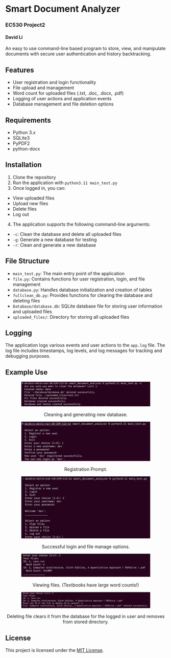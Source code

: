 # Smart Document Analyzer

### EC530 Project2
#### David Li

An easy to use command-line based program to store, view, and manipulate documents with secure user authentication and history backtracking.

## Features

- User registration and login functionality
- File upload and management
- Word count for uploaded files (.txt, .doc, .docx, .pdf)
- Logging of user actions and application events
- Database management and file deletion options

## Requirements

- Python 3.x
- SQLite3
- PyPDF2
- python-docx

## Installation

1. Clone the repository
2. Run the application with ```python3.11 main_test.py```
3. Once logged in, you can:
- View uploaded files
- Upload new files
- Delete files
- Log out

4. The application supports the following command-line arguments:
- `-c`: Clean the database and delete all uploaded files
- `-g`: Generate a new database for testing
- `-r`: Clean and generate a new database

## File Structure

- `main_test.py`: The main entry point of the application
- `file.py`: Contains functions for user registration, login, and file management
- `database.py`: Handles database initialization and creation of tables
- `fullclean_db.py`: Provides functions for clearing the database and deleting files
- `Database/database.db`: SQLite database file for storing user information and uploaded files
- `uploaded_files/`: Directory for storing all uploaded files

## Logging

The application logs various events and user actions to the `app.log` file. The log file includes timestamps, log levels, and log messages for tracking and debugging purposes.

## Example Use
<p align="center">
<img src="./images/2.png" width="80%">
</p>
<p align="center">
Cleaning and generating new database.
</p>
<p align="center">
<img src="./images/1.png" width="80%">
</p>
<p align="center">
Registration Prompt.
</p>
<p align="center">
<img src="./images/3.png" width="80%">
</p>
<p align="center">
Successful login and file manage options.
</p>
<p align="center">
<img src="./images/4.png" width="80%">
</p>
<p align="center">
Viewing files. (Textbooks have large word counts!)
</p>
<p align="center">
<img src="./images/5.png" width="80%">
</p>
<p align="center">
Deleting file clears it from the database for the logged in user and removes from stored directory.
</p>


## License

This project is licensed under the [MIT License](LICENSE).